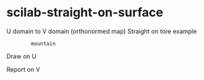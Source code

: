 # scilab-straight-on-surface
U domain to V domain (orthonormed map)
Straight on tore example

            mountain
            
Draw on U

Report on V
